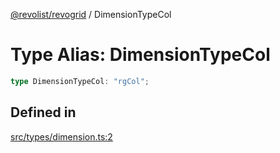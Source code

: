 [@revolist/revogrid](README.md) / DimensionTypeCol

# Type Alias: DimensionTypeCol

```ts
type DimensionTypeCol: "rgCol";
```

## Defined in

[src/types/dimension.ts:2](https://github.com/revolist/revogrid/blob/4748dc40d552fad7de1d972fe2fbcf7386e67858/src/types/dimension.ts#L2)

